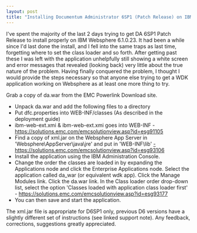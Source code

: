```yaml
---
layout: post
title: "Installing Documentum Administrator 6SP1 (Patch Release) on IBM Websphere 6.1.0.23"
---
```


I've spent the majority of the last 2 days trying to get DA 6SP1 Patch Release to install properly on IBM Websphere 6.1.0.23. It had been a while since I'd last done the install, and I fell into the same traps as last time, forgetting where to set the class loader and so forth. After getting past these I was left with the application unhelpfully still showing a white screen and error messages that revealed (looking back) very little about the true nature of the problem. Having finally conquered the problem, I thought I would provide the steps necessary so that anyone else trying to get a WDK application working on Websphere as at least one more thing to try.
<!--more-->
Grab a copy of da.war from the EMC Powerlink Download site.
<ul>
  <li>Unpack da.war and add the following files to a directory</li>
  <li>Put dfc.properties into WEB-INF/classes (As described in the deployment guide)</li>
  <li>ibm-web-ext.xmi &amp; ibm-web-ext.xmi goes into WEB-INF - <a href="https://solutions.emc.com/emcsolutionview.asp?id=esg91105">https://solutions.emc.com/emcsolutionview.asp?id=esg91105</a></li>
  <li>Find a copy of xml.jar on the Websphere App Server in 'Websphere\AppServer\java\jre' and put in 'WEB-INF\lib' <a href="https://solutions.emc.com/emcsolutionview.asp?id=esg93106">- https://solutions.emc.com/emcsolutionview.asp?id=esg93106</a></li>
  <li>Install the application using the IBM Administration Console.</li>
  <li>Change the order the classes are loaded in by expanding the Applications node and click the Enterprise Applications node. Select the application called da_war (or equivalent wdk app). Click the Manage Modules link. Click the da.war link. In the Class loader order drop-down list, select the option 'Classes loaded with application class loader first' - <a href="https://solutions.emc.com/emcsolutionview.asp?id=esg93177">https://solutions.emc.com/emcsolutionview.asp?id=esg93177</a></li>
  <li>You can then save and start the application.</li>
</ul>
The xml.jar file is appropriate for D6SP1 only, previous D6 versions have a slightly different set of instructions (see linked support note). Any feedback, corrections, suggestions greatly appreciated.
